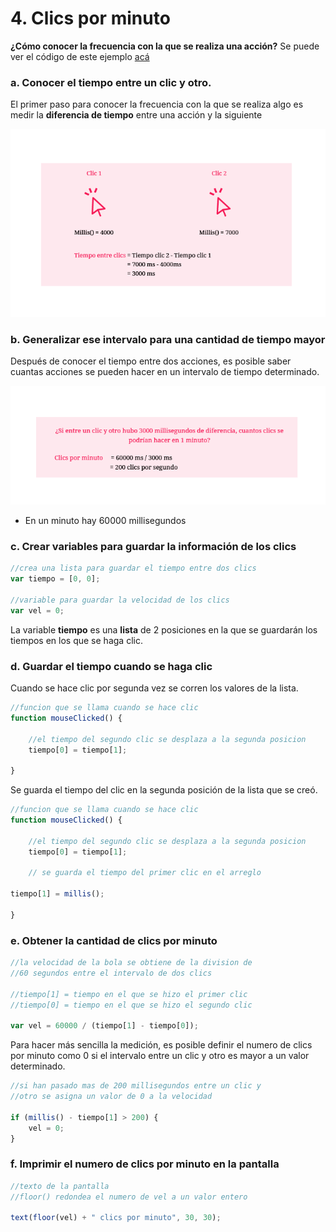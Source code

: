 # 4. Clics por minuto

**¿Cómo conocer la frecuencia con la que se realiza una acción?** Se puede ver el código de este ejemplo [acá](http://alpha.editor.p5js.org/laurajunco/sketches/S1dBY5RRW)

### a. Conocer el tiempo entre un clic y otro.

El primer paso para conocer la frecuencia con la que se realiza algo es medir la **diferencia de tiempo** entre una acción y la siguiente

![](../.gitbook/assets/archivo-29.png)

### b. Generalizar ese intervalo para una cantidad de tiempo mayor

Después de conocer el tiempo entre dos acciones, es posible saber cuantas acciones se pueden hacer en un intervalo de tiempo determinado.

![](../.gitbook/assets/archivo-30.png)

* En un minuto hay 60000 millisegundos

### c. Crear variables para guardar la información de los clics

```javascript
//crea una lista para guardar el tiempo entre dos clics
var tiempo = [0, 0];

//variable para guardar la velocidad de los clics
var vel = 0;
```

  
La variable **tiempo** es una **lista** de 2 posiciones en la que se guardarán los tiempos en los que se haga clic.

### d. Guardar el tiempo cuando se haga clic

Cuando se hace clic por segunda vez se corren los valores de la lista.

```javascript
//funcion que se llama cuando se hace clic
function mouseClicked() {

    //el tiempo del segundo clic se desplaza a la segunda posicion
    tiempo[0] = tiempo[1];
    
}
```

Se guarda el tiempo del clic en la segunda posición de la lista que se creó.

```javascript
//funcion que se llama cuando se hace clic
function mouseClicked() {

    //el tiempo del segundo clic se desplaza a la segunda posicion
    tiempo[0] = tiempo[1];
    
    // se guarda el tiempo del primer clic en el arreglo
    
tiempo[1] = millis();
    
}
```

### e. Obtener la cantidad de clics por minuto

```javascript
//la velocidad de la bola se obtiene de la division de
//60 segundos entre el intervalo de dos clics

//tiempo[1] = tiempo en el que se hizo el primer clic
//tiempo[0] = tiempo en el que se hizo el segundo clic

var vel = 60000 / (tiempo[1] - tiempo[0]);
```

Para hacer más sencilla la medición, es posible definir el numero de clics por minuto como 0 si el intervalo entre un clic y otro es mayor a un valor determinado.

```javascript
//si han pasado mas de 200 millisegundos entre un clic y
//otro se asigna un valor de 0 a la velocidad

if (millis() - tiempo[1] > 200) {
    vel = 0;
}
```

### f. Imprimir el numero de clics por minuto en la pantalla

```javascript
//texto de la pantalla
//floor() redondea el numero de vel a un valor entero

text(floor(vel) + " clics por minuto", 30, 30);
```



